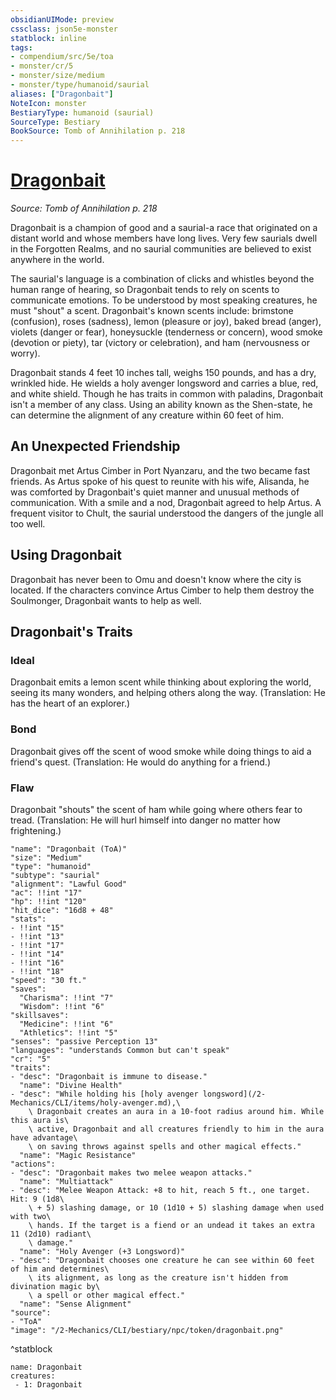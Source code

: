 ```yaml
---
obsidianUIMode: preview
cssclass: json5e-monster
statblock: inline
tags:
- compendium/src/5e/toa
- monster/cr/5
- monster/size/medium
- monster/type/humanoid/saurial
aliases: ["Dragonbait"]
NoteIcon: monster
BestiaryType: humanoid (saurial)
SourceType: Bestiary
BookSource: Tomb of Annihilation p. 218
---
```

# [Dragonbait](2-Mechanics/CLI/bestiary/npc/dragonbait-toa.md)
*Source: Tomb of Annihilation p. 218*  

Dragonbait is a champion of good and a saurial-a race that originated on a distant world and whose members have long lives. Very few saurials dwell in the Forgotten Realms, and no saurial communities are believed to exist anywhere in the world.

The saurial's language is a combination of clicks and whistles beyond the human range of hearing, so Dragonbait tends to rely on scents to communicate emotions. To be understood by most speaking creatures, he must "shout" a scent. Dragonbait's known scents include: brimstone (confusion), roses (sadness), lemon (pleasure or joy), baked bread (anger), violets (danger or fear), honeysuckle (tenderness or concern), wood smoke (devotion or piety), tar (victory or celebration), and ham (nervousness or worry).

Dragonbait stands 4 feet 10 inches tall, weighs 150 pounds, and has a dry, wrinkled hide. He wields a holy avenger longsword and carries a blue, red, and white shield. Though he has traits in common with paladins, Dragonbait isn't a member of any class. Using an ability known as the Shen-state, he can determine the alignment of any creature within 60 feet of him.

## An Unexpected Friendship

Dragonbait met Artus Cimber in Port Nyanzaru, and the two became fast friends. As Artus spoke of his quest to reunite with his wife, Alisanda, he was comforted by Dragonbait's quiet manner and unusual methods of communication. With a smile and a nod, Dragonbait agreed to help Artus. A frequent visitor to Chult, the saurial understood the dangers of the jungle all too well.

## Using Dragonbait

Dragonbait has never been to Omu and doesn't know where the city is located. If the characters convince Artus Cimber to help them destroy the Soulmonger, Dragonbait wants to help as well.

## Dragonbait's Traits

### Ideal

Dragonbait emits a lemon scent while thinking about exploring the world, seeing its many wonders, and helping others along the way. (Translation: He has the heart of an explorer.)

### Bond

Dragonbait gives off the scent of wood smoke while doing things to aid a friend's quest. (Translation: He would do anything for a friend.)

### Flaw

Dragonbait "shouts" the scent of ham while going where others fear to tread. (Translation: He will hurl himself into danger no matter how frightening.)

```statblock
"name": "Dragonbait (ToA)"
"size": "Medium"
"type": "humanoid"
"subtype": "saurial"
"alignment": "Lawful Good"
"ac": !!int "17"
"hp": !!int "120"
"hit_dice": "16d8 + 48"
"stats":
- !!int "15"
- !!int "13"
- !!int "17"
- !!int "14"
- !!int "16"
- !!int "18"
"speed": "30 ft."
"saves":
  "Charisma": !!int "7"
  "Wisdom": !!int "6"
"skillsaves":
  "Medicine": !!int "6"
  "Athletics": !!int "5"
"senses": "passive Perception 13"
"languages": "understands Common but can't speak"
"cr": "5"
"traits":
- "desc": "Dragonbait is immune to disease."
  "name": "Divine Health"
- "desc": "While holding his [holy avenger longsword](/2-Mechanics/CLI/items/holy-avenger.md),\
    \ Dragonbait creates an aura in a 10-foot radius around him. While this aura is\
    \ active, Dragonbait and all creatures friendly to him in the aura have advantage\
    \ on saving throws against spells and other magical effects."
  "name": "Magic Resistance"
"actions":
- "desc": "Dragonbait makes two melee weapon attacks."
  "name": "Multiattack"
- "desc": "Melee Weapon Attack: +8 to hit, reach 5 ft., one target. Hit: 9 (1d8\
    \ + 5) slashing damage, or 10 (1d10 + 5) slashing damage when used with two\
    \ hands. If the target is a fiend or an undead it takes an extra 11 (2d10) radiant\
    \ damage."
  "name": "Holy Avenger (+3 Longsword)"
- "desc": "Dragonbait chooses one creature he can see within 60 feet of him and determines\
    \ its alignment, as long as the creature isn't hidden from divination magic by\
    \ a spell or other magical effect."
  "name": "Sense Alignment"
"source":
- "ToA"
"image": "/2-Mechanics/CLI/bestiary/npc/token/dragonbait.png"
```
^statblock

```encounter-table
name: Dragonbait
creatures:
 - 1: Dragonbait
```